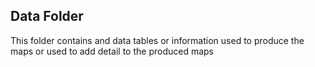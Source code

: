 ## Data Folder
This folder contains and data tables or information used to produce the maps or used to add detail to the produced maps
